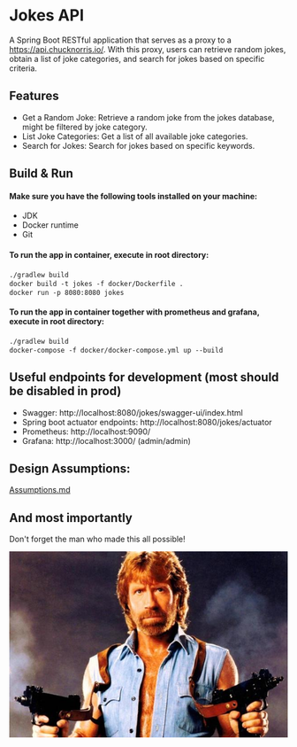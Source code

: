 # Jokes API

A Spring Boot RESTful application that serves as a proxy to a https://api.chucknorris.io/. With this proxy, users can retrieve random jokes, obtain a list of joke categories, and search for jokes based on specific criteria.

## Features
 - Get a Random Joke: Retrieve a random joke from the jokes database, might be filtered by joke category.
 - List Joke Categories: Get a list of all available joke categories.
 - Search for Jokes: Search for jokes based on specific keywords.

## Build & Run

#### Make sure you have the following tools installed on your machine:
- JDK
- Docker runtime
- Git

#### To run the app in container, execute in root directory:
```shell
./gradlew build
docker build -t jokes -f docker/Dockerfile .
docker run -p 8080:8080 jokes
```

#### To run the app in container together with prometheus and grafana, execute in root directory:
```shell
./gradlew build
docker-compose -f docker/docker-compose.yml up --build
```


## Useful endpoints for development (most should be disabled in prod)

 - Swagger: http://localhost:8080/jokes/swagger-ui/index.html
 - Spring boot actuator endpoints: http://localhost:8080/jokes/actuator
 - Prometheus: http://localhost:9090/
 - Grafana: http://localhost:3000/ (admin/admin)

## Design Assumptions:
[Assumptions.md](Assumptions.md)

## And most importantly
Don't forget the man who made this all possible!

![Chuck](./readme-resources/chuck.jpeg)